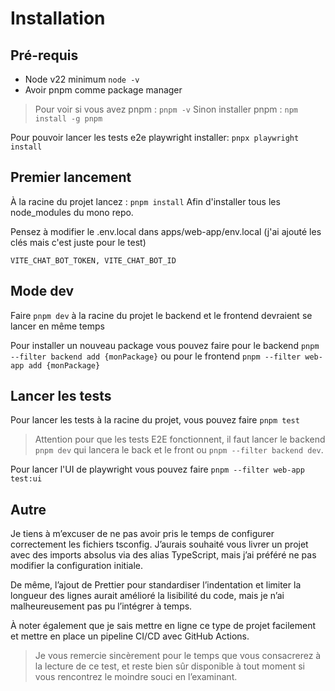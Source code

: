 # Installation

## Pré-requis

- Node v22 minimum `node -v`
- Avoir pnpm comme package manager

> Pour voir si vous avez pnpm : `pnpm -v`
> Sinon installer pnpm : `npm install -g pnpm`


Pour pouvoir lancer les tests e2e playwright installer:
`pnpx playwright install`

## Premier lancement

À la racine du projet lancez : `pnpm install`
Afin d'installer tous les node_modules du mono repo.

Pensez à modifier le .env.local dans apps/web-app/env.local (j'ai ajouté les clés mais c'est juste pour le test)

```VITE_CHAT_BOT_TOKEN, VITE_CHAT_BOT_ID```

## Mode dev

Faire `pnpm dev` à la racine du projet le backend et le frontend devraient se lancer en même temps

Pour installer un nouveau package vous pouvez faire pour le backend
`pnpm --filter backend add {monPackage}` ou pour le frontend `pnpm --filter web-app add {monPackage}`

## Lancer les tests

Pour lancer les tests à la racine du projet, vous pouvez faire `pnpm test`

> Attention pour que les tests E2E fonctionnent, il faut lancer le backend `pnpm dev` qui lancera le back et le front ou `pnpm --filter backend dev`.

Pour lancer l'UI de playwright vous pouvez faire `pnpm --filter web-app test:ui`


## Autre

Je tiens à m’excuser de ne pas avoir pris le temps de configurer correctement les fichiers tsconfig. J’aurais souhaité vous livrer un projet avec des imports absolus via des alias TypeScript, mais j’ai préféré ne pas modifier la configuration initiale.

De même, l’ajout de Prettier pour standardiser l’indentation et limiter la longueur des lignes aurait amélioré la lisibilité du code, mais je n’ai malheureusement pas pu l’intégrer à temps.

À noter également que je sais mettre en ligne ce type de projet facilement et mettre en place un pipeline CI/CD avec GitHub Actions.

>Je vous remercie sincèrement pour le temps que vous consacrerez à la lecture de ce test, et reste bien sûr disponible à tout moment si vous rencontrez le moindre souci en l’examinant.
